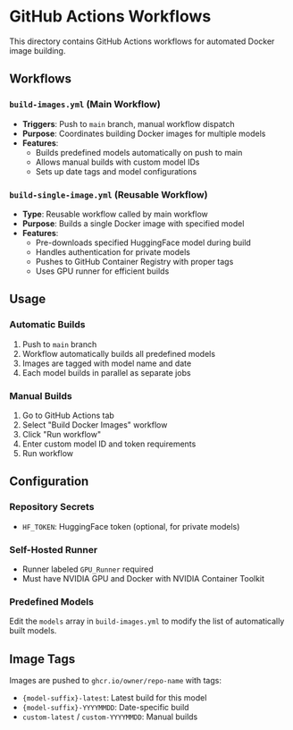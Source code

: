 # GitHub Actions Workflows

This directory contains GitHub Actions workflows for automated Docker image building.

## Workflows

### `build-images.yml` (Main Workflow)
- **Triggers**: Push to `main` branch, manual workflow dispatch
- **Purpose**: Coordinates building Docker images for multiple models
- **Features**:
  - Builds predefined models automatically on push to main
  - Allows manual builds with custom model IDs
  - Sets up date tags and model configurations

### `build-single-image.yml` (Reusable Workflow)
- **Type**: Reusable workflow called by main workflow
- **Purpose**: Builds a single Docker image with specified model
- **Features**:
  - Pre-downloads specified HuggingFace model during build
  - Handles authentication for private models
  - Pushes to GitHub Container Registry with proper tags
  - Uses GPU runner for efficient builds

## Usage

### Automatic Builds
1. Push to `main` branch
2. Workflow automatically builds all predefined models
3. Images are tagged with model name and date
4. Each model builds in parallel as separate jobs

### Manual Builds
1. Go to GitHub Actions tab
2. Select "Build Docker Images" workflow
3. Click "Run workflow"
4. Enter custom model ID and token requirements
5. Run workflow

## Configuration

### Repository Secrets
- `HF_TOKEN`: HuggingFace token (optional, for private models)

### Self-Hosted Runner
- Runner labeled `GPU_Runner` required
- Must have NVIDIA GPU and Docker with NVIDIA Container Toolkit

### Predefined Models
Edit the `models` array in `build-images.yml` to modify the list of automatically built models.

## Image Tags

Images are pushed to `ghcr.io/owner/repo-name` with tags:
- `{model-suffix}-latest`: Latest build for this model
- `{model-suffix}-YYYYMMDD`: Date-specific build
- `custom-latest` / `custom-YYYYMMDD`: Manual builds